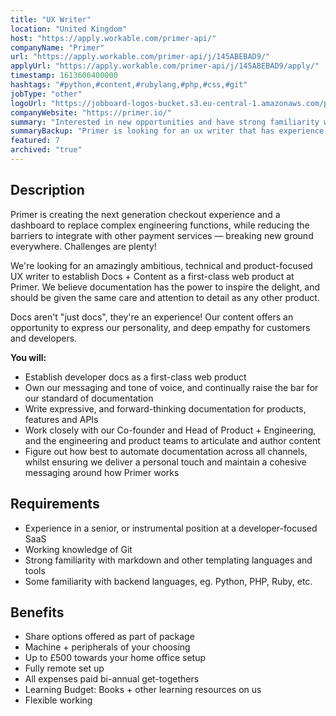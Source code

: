 ```yaml
---
title: "UX Writer"
location: "United Kingdom"
host: "https://apply.workable.com/primer-api/"
companyName: "Primer"
url: "https://apply.workable.com/primer-api/j/145ABEBAD9/"
applyUrl: "https://apply.workable.com/primer-api/j/145ABEBAD9/apply/"
timestamp: 1613606400000
hashtags: "#python,#content,#rubylang,#php,#css,#git"
jobType: "other"
logoUrl: "https://jobboard-logos-bucket.s3.eu-central-1.amazonaws.com/primer"
companyWebsite: "https://primer.io/"
summary: "Interested in new opportunities and have strong familiarity with markdown and other templating languages and tools? Primer has a job opening for an UX Writer."
summaryBackup: "Primer is looking for an ux writer that has experience in: #python, #php, #rubylang."
featured: 7
archived: "true"
---
```


## Description

Primer is creating the next generation checkout experience and a dashboard to replace complex engineering functions, while reducing the barriers to integrate with other payment services — breaking new ground everywhere. Challenges are plenty!

We're looking for an amazingly ambitious, technical and product-focused UX writer to establish Docs + Content as a first-class web product at Primer. We believe documentation has the power to inspire the delight, and should be given the same care and attention to detail as any other product.

Docs aren't "just docs", they're an experience! Our content offers an opportunity to express our personality, and deep empathy for customers and developers.

**You will:**

*   Establish developer docs as a first-class web product
*   Own our messaging and tone of voice, and continually raise the bar for our standard of documentation
*   Write expressive, and forward-thinking documentation for products, features and APIs
*   Work closely with our Co-founder and Head of Product + Engineering, and the engineering and product teams to articulate and author content
*   Figure out how best to automate documentation across all channels, whilst ensuring we deliver a personal touch and maintain a cohesive messaging around how Primer works

## Requirements

*   Experience in a senior, or instrumental position at a developer-focused SaaS
*   Working knowledge of Git
*   Strong familiarity with markdown and other templating languages and tools
*   Some familiarity with backend languages, eg. Python, PHP, Ruby, etc.

## Benefits

*   Share options offered as part of package
*   Machine + peripherals of your choosing
*   Up to £500 towards your home office setup
*   Fully remote set up
*   All expenses paid bi-annual get-togethers
*   Learning Budget: Books + other learning resources on us
*   Flexible working
